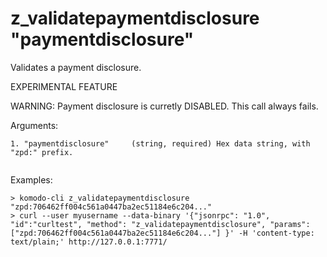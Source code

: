 # z_validatepaymentdisclosure "paymentdisclosure"

Validates a payment disclosure.

EXPERIMENTAL FEATURE

WARNING: Payment disclosure is curretly DISABLED. This call always fails.


Arguments:
```
1. "paymentdisclosure"     (string, required) Hex data string, with "zpd:" prefix.


```
Examples:
```
> komodo-cli z_validatepaymentdisclosure "zpd:706462ff004c561a0447ba2ec51184e6c204..."
> curl --user myusername --data-binary '{"jsonrpc": "1.0", "id":"curltest", "method": "z_validatepaymentdisclosure", "params": ["zpd:706462ff004c561a0447ba2ec51184e6c204..."] }' -H 'content-type: text/plain;' http://127.0.0.1:7771/
```
